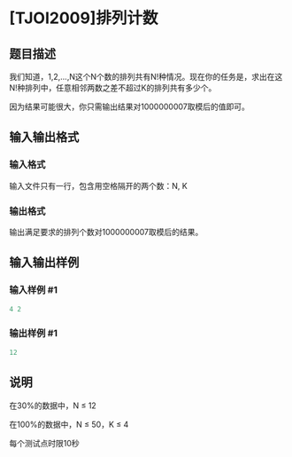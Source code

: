 # [TJOI2009]排列计数

## 题目描述

我们知道，1,2,...,N这个N个数的排列共有N!种情况。现在你的任务是，求出在这N!种排列中，任意相邻两数之差不超过K的排列共有多少个。

因为结果可能很大，你只需输出结果对1000000007取模后的值即可。

## 输入输出格式

### 输入格式

输入文件只有一行，包含用空格隔开的两个数：N, K

### 输出格式

输出满足要求的排列个数对1000000007取模后的结果。

## 输入输出样例

### 输入样例 #1

```cpp
4 2
```


### 输出样例 #1

```cpp
12
```


## 说明

在30%的数据中，N ≤ 12

在100%的数据中，N ≤ 50，K ≤ 4

每个测试点时限10秒

